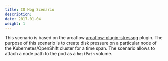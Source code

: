 ```yaml
---
title: IO Hog Scenario
description: 
date: 2017-01-04
weight: 1
---
```


This scenario is based on the arcaflow [arcaflow-plugin-stressng](https://github.com/arcalot/arcaflow-plugin-stressng) plugin. 
The purpose of this scenario is to create disk pressure on a particular node of the Kubernetes/OpenShift cluster for a time span.
The scenario allows to attach a node path to the pod as a `hostPath` volume.